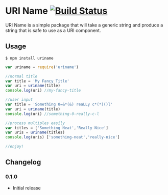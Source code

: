 URI Name [![Build Status](https://travis-ci.org/nullivex/uriname.png?branch=master)](https://travis-ci.org/nullivex/uriname)
============

URI Name is a simple package that will take a generic string and produce a string
that is safe to use as a URI component.

## Usage

```
$ npm install uriname
```

```js
var uriname = require('uriname')

//normal title
var title = 'My Fancy Title'
var uri = uriname(title)
console.log(uri) //my-fancy-title

//user input
var title = 'Something 0=&*(&) reaLLy c*(*)()l'
var uri = uriname(title)
console.log(uri) //something-0-really-c-l

//process multiples easily
var titles = ['Something Neat','Really Nice']
var uris = uriname(titles)
console.log(uris) ['something-neat','really-nice']

//enjoy!
```

## Changelog

### 0.1.0

* Initial release
